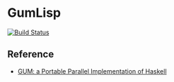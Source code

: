 # GumLisp

[![Build Status](https://travis-ci.org/raviqqe/lisp-like-gum.svg?branch=master)](https://travis-ci.org/raviqqe/lisp-like-gum)

## Reference

- [GUM: a Portable Parallel Implementation of Haskell](https://www.macs.hw.ac.uk/~dsg/gph/papers/abstracts/gum.html)

